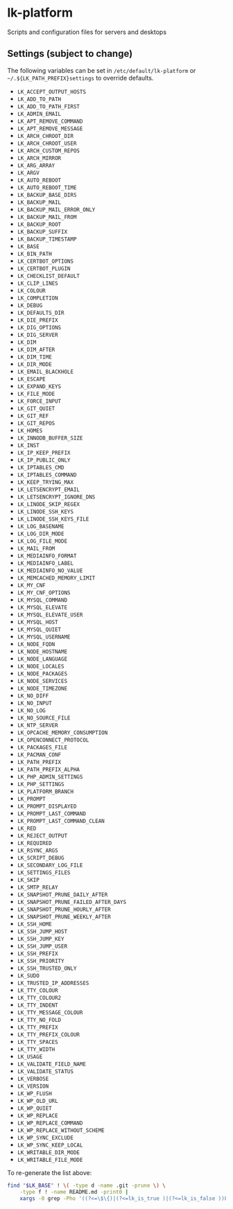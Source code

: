 # lk-platform
Scripts and configuration files for servers and desktops

## Settings (subject to change)

The following variables can be set in `/etc/default/lk-platform` or
`~/.${LK_PATH_PREFIX}settings` to override defaults.

- `LK_ACCEPT_OUTPUT_HOSTS`
- `LK_ADD_TO_PATH`
- `LK_ADD_TO_PATH_FIRST`
- `LK_ADMIN_EMAIL`
- `LK_APT_REMOVE_COMMAND`
- `LK_APT_REMOVE_MESSAGE`
- `LK_ARCH_CHROOT_DIR`
- `LK_ARCH_CHROOT_USER`
- `LK_ARCH_CUSTOM_REPOS`
- `LK_ARCH_MIRROR`
- `LK_ARG_ARRAY`
- `LK_ARGV`
- `LK_AUTO_REBOOT`
- `LK_AUTO_REBOOT_TIME`
- `LK_BACKUP_BASE_DIRS`
- `LK_BACKUP_MAIL`
- `LK_BACKUP_MAIL_ERROR_ONLY`
- `LK_BACKUP_MAIL_FROM`
- `LK_BACKUP_ROOT`
- `LK_BACKUP_SUFFIX`
- `LK_BACKUP_TIMESTAMP`
- `LK_BASE`
- `LK_BIN_PATH`
- `LK_CERTBOT_OPTIONS`
- `LK_CERTBOT_PLUGIN`
- `LK_CHECKLIST_DEFAULT`
- `LK_CLIP_LINES`
- `LK_COLOUR`
- `LK_COMPLETION`
- `LK_DEBUG`
- `LK_DEFAULTS_DIR`
- `LK_DIE_PREFIX`
- `LK_DIG_OPTIONS`
- `LK_DIG_SERVER`
- `LK_DIM`
- `LK_DIM_AFTER`
- `LK_DIM_TIME`
- `LK_DIR_MODE`
- `LK_EMAIL_BLACKHOLE`
- `LK_ESCAPE`
- `LK_EXPAND_KEYS`
- `LK_FILE_MODE`
- `LK_FORCE_INPUT`
- `LK_GIT_QUIET`
- `LK_GIT_REF`
- `LK_GIT_REPOS`
- `LK_HOMES`
- `LK_INNODB_BUFFER_SIZE`
- `LK_INST`
- `LK_IP_KEEP_PREFIX`
- `LK_IP_PUBLIC_ONLY`
- `LK_IPTABLES_CMD`
- `LK_IPTABLES_COMMAND`
- `LK_KEEP_TRYING_MAX`
- `LK_LETSENCRYPT_EMAIL`
- `LK_LETSENCRYPT_IGNORE_DNS`
- `LK_LINODE_SKIP_REGEX`
- `LK_LINODE_SSH_KEYS`
- `LK_LINODE_SSH_KEYS_FILE`
- `LK_LOG_BASENAME`
- `LK_LOG_DIR_MODE`
- `LK_LOG_FILE_MODE`
- `LK_MAIL_FROM`
- `LK_MEDIAINFO_FORMAT`
- `LK_MEDIAINFO_LABEL`
- `LK_MEDIAINFO_NO_VALUE`
- `LK_MEMCACHED_MEMORY_LIMIT`
- `LK_MY_CNF`
- `LK_MY_CNF_OPTIONS`
- `LK_MYSQL_COMMAND`
- `LK_MYSQL_ELEVATE`
- `LK_MYSQL_ELEVATE_USER`
- `LK_MYSQL_HOST`
- `LK_MYSQL_QUIET`
- `LK_MYSQL_USERNAME`
- `LK_NODE_FQDN`
- `LK_NODE_HOSTNAME`
- `LK_NODE_LANGUAGE`
- `LK_NODE_LOCALES`
- `LK_NODE_PACKAGES`
- `LK_NODE_SERVICES`
- `LK_NODE_TIMEZONE`
- `LK_NO_DIFF`
- `LK_NO_INPUT`
- `LK_NO_LOG`
- `LK_NO_SOURCE_FILE`
- `LK_NTP_SERVER`
- `LK_OPCACHE_MEMORY_CONSUMPTION`
- `LK_OPENCONNECT_PROTOCOL`
- `LK_PACKAGES_FILE`
- `LK_PACMAN_CONF`
- `LK_PATH_PREFIX`
- `LK_PATH_PREFIX_ALPHA`
- `LK_PHP_ADMIN_SETTINGS`
- `LK_PHP_SETTINGS`
- `LK_PLATFORM_BRANCH`
- `LK_PROMPT`
- `LK_PROMPT_DISPLAYED`
- `LK_PROMPT_LAST_COMMAND`
- `LK_PROMPT_LAST_COMMAND_CLEAN`
- `LK_RED`
- `LK_REJECT_OUTPUT`
- `LK_REQUIRED`
- `LK_RSYNC_ARGS`
- `LK_SCRIPT_DEBUG`
- `LK_SECONDARY_LOG_FILE`
- `LK_SETTINGS_FILES`
- `LK_SKIP`
- `LK_SMTP_RELAY`
- `LK_SNAPSHOT_PRUNE_DAILY_AFTER`
- `LK_SNAPSHOT_PRUNE_FAILED_AFTER_DAYS`
- `LK_SNAPSHOT_PRUNE_HOURLY_AFTER`
- `LK_SNAPSHOT_PRUNE_WEEKLY_AFTER`
- `LK_SSH_HOME`
- `LK_SSH_JUMP_HOST`
- `LK_SSH_JUMP_KEY`
- `LK_SSH_JUMP_USER`
- `LK_SSH_PREFIX`
- `LK_SSH_PRIORITY`
- `LK_SSH_TRUSTED_ONLY`
- `LK_SUDO`
- `LK_TRUSTED_IP_ADDRESSES`
- `LK_TTY_COLOUR`
- `LK_TTY_COLOUR2`
- `LK_TTY_INDENT`
- `LK_TTY_MESSAGE_COLOUR`
- `LK_TTY_NO_FOLD`
- `LK_TTY_PREFIX`
- `LK_TTY_PREFIX_COLOUR`
- `LK_TTY_SPACES`
- `LK_TTY_WIDTH`
- `LK_USAGE`
- `LK_VALIDATE_FIELD_NAME`
- `LK_VALIDATE_STATUS`
- `LK_VERBOSE`
- `LK_VERSION`
- `LK_WP_FLUSH`
- `LK_WP_OLD_URL`
- `LK_WP_QUIET`
- `LK_WP_REPLACE`
- `LK_WP_REPLACE_COMMAND`
- `LK_WP_REPLACE_WITHOUT_SCHEME`
- `LK_WP_SYNC_EXCLUDE`
- `LK_WP_SYNC_KEEP_LOCAL`
- `LK_WRITABLE_DIR_MODE`
- `LK_WRITABLE_FILE_MODE`

To re-generate the list above:

```bash
find "$LK_BASE" ! \( -type d -name .git -prune \) \
    -type f ! -name README.md -print0 |
    xargs -0 grep -Pho '((?<=\$\{)|(?<=lk_is_true )|(?<=lk_is_false ))LK_[a-zA-Z0-9_]+' | sort -u
```
